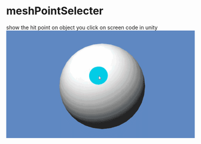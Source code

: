 # meshPointSelecter
show the hit point on object you click on screen
code in unity
![Image text](https://github.com/neoliangGame/meshPointSelecter/blob/master/pointSelecter.gif)

